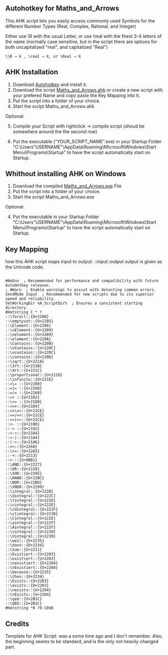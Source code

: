## Autohotkey for Maths_and_Arrows

This AHK script lets you easily access commonly used Symbols for the different Number Types (Real, Complex, Rational, and Integer)

Either use \\R with the usual Letter, or use \real with the firest 3-4 letters of the name (normally case sensitive, but in the script there are options for both uncapitalized "real", and capitalized "Real")

```
\\R → ℝ , \real → ℝ, or \Real → ℝ

```
## AHK Installation

  1. Download [Autohotkey](https://www.autohotkey.com/download/) and install it. 
  2. Download the script [Maths_and_Arrows.ahk](https://github.com/PCBaum/ahk_Maths_and_Arrows/blob/main/Maths_and_Arrows.ahk)
   or create a new script with your prefered Name and copy paste the Key Mapping into it.
  3. Put the script into a folder of your choice. 
  4. Start the script Maths_and_Arrows.ahk 
  
  Optional: 
  
  5. Compile your Script with rightclick → compile script (shoud be somewhere around the the second row)
  
  6. Put the executable ("YOUR_SCRIPT_NAME".exe) in your Startup Folder "C:\Users\"USERNAME"\AppData\Roaming\Microsoft\Windows\Start Menu\Programs\Startup" to have the script automatically start on Startup.
  
  
## Whithout installing AHK on Windows

  1. Download the compiled [Maths_and_Arrows.exe](https://github.com/PCBaum/ahk_Maths_and_Arrows/raw/main/Maths_and_Arrows.exe) File
  2. Put the script into a folder of your choice.
  3. Start the script Maths_and_Arrows.exe
  
  Optional:
  
  4.  Put the executable in your Startup Folder "C:\Users\"USERNAME"\AppData\Roaming\Microsoft\Windows\Start Menu\Programs\Startup" to have the script automatically start on Startup.

## Key Mapping 

how this AHK script maps input to output: 
::input::output   output is given as the Unicode code.

```

#NoEnv  ; Recommended for performance and compatibility with future AutoHotkey releases.
; #Warn  ; Enable warnings to assist with detecting common errors.
SendMode Input  ; Recommended for new scripts due to its superior speed and reliability.
SetWorkingDir %A_ScriptDir%  ; Ensures a consistent starting directory.
#Hotstring C * ?
::\forall::{U+2200}
::\emptyset::{U+2205}
::\Element::{U+2208}
::\nElement::{U+2209}
::\nelement::{U+2209}
::\element::{U+220A}
::\Contains::{U+220B}
::\nContains::{U+220C}
::\ncontains::{U+220C}
::\contains::{U+220D}
::\sqrt::{U+221A}
::\3rt::{U+221B}
::\4rt::{U+221C}
::\proportional::{U+221D}
::\infinity::{U+221E}
::=\= ::{U+2260}
::=|= ::{U+2260}
::=/= ::{U+2260}
::=> ::{U+21D2}
::\<= ::{U+21D0}
::<=>::{U+21D4}
::<=\=>::{U+21CE}
::<=/=>::{U+21CE}
::<=|=>::{U+21CE}
::<- ::{U+2190}
::-> ::{U+2192}
::<->::{U+2104}
::<-|::{U+21A4}
::|->::{U+21A6}
::=<::{U+2266}
::\>=::{U+2265}
::-+::{U+2213}
::+-::{U+00B1}
::\AND::{U+2227}
::\OR::{U+2228}
::\XOR::{U+2295}
::\NAND::{U+22BC}
::\NOR::{U+22BD}
::\XNOR::{U+2299}
::\integral::{U+222B}
::\dintegral::{U+222C}
::\tintegral::{U+222D}
::\cintegral::{U+222E}
::\cdintegral::{U+222F}
::\ctintegral::{U+2230}
::\Cintegral::{U+222E}
::\aintegral::{U+222F}
::\Aintegral::{U+222F}
::\vintegral::{U+2230}
::\Vintegral::{U+2230}
::\weil::{U+2235}
::\dann::{U+2234}
::\Sum::{U+2211}
::\Existiert::{U+2203}
::\existiert::{U+2203}
::\nexistiert::{U+2204}
::\nExistiert::{U+2204}
::\because::{U+2235}
::\then::{U+2234}
::\Exists::{U+2203}
::\exists::{U+2203}
::\nexists::{U+2204}
::\nExists::{U+2204}
::\qed::{U+2B1C}
::\QED::{U+2B1C}
#Hotstring *0 ?0 C0$0

```

## Credits

Template for AHK Script: was a some time ago and I don't remember. Also, the beginning seems to be standard, and is the only not heavily changed part.
